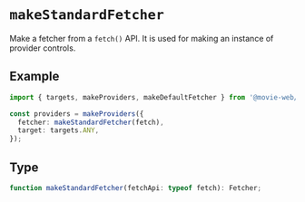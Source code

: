 # `makeStandardFetcher`

Make a fetcher from a `fetch()` API. It is used for making an instance of provider controls.

## Example

```ts
import { targets, makeProviders, makeDefaultFetcher } from '@movie-web/providers';

const providers = makeProviders({
  fetcher: makeStandardFetcher(fetch),
  target: targets.ANY,
});
```

## Type

```ts
function makeStandardFetcher(fetchApi: typeof fetch): Fetcher;
```
